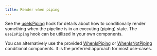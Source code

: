 ```yaml
---
title: Render when piping
---
```

See the [useIsPiping](../hooks/use-is-piping) hook for details 
about how to conditionally render something when the pipeline is in an executing (piping) state.
The `useIsPiping` hook can be utilized in your own components.

You can alternatively use the provided [WhenIsPiping](../conditionals/when-is-piping) 
or [WhenIsNotPiping](../conditionals/when-is-not-piping) conditional components.
It is the preferred approach for most use-cases.
